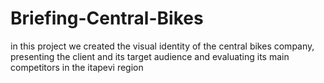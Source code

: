 # Briefing-Central-Bikes

<p>in this project we created the visual identity of the central bikes company, presenting the client and its target audience and evaluating its main competitors in the itapevi region</p>
